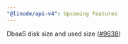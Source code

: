 ```yaml
---
"@linode/api-v4": Upcoming Features
---
```


DbaaS disk size and used size ([#9638](https://github.com/linode/manager/pull/9638))

